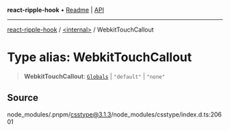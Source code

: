 **react-ripple-hook** • [Readme](../../README.md) \| [API](../../globals.md)

---

[react-ripple-hook](../../README.md) / [\<internal\>](../README.md) / WebkitTouchCallout

# Type alias: WebkitTouchCallout

> **WebkitTouchCallout**: [`Globals`](Globals.md) \| `"default"` \| `"none"`

## Source

node_modules/.pnpm/csstype@3.1.3/node_modules/csstype/index.d.ts:20601
